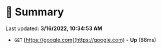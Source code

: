 # 📖 Summary
Last updated: **3/16/2022, 10:34:53 AM**

- `GET` [https://google.com](https://google.com) - **Up** (88ms)
